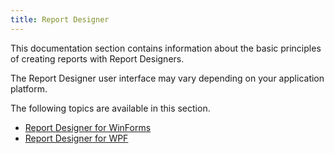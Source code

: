 ```yaml
---
title: Report Designer
---
```

This documentation section contains information about the basic principles of creating reports with Report Designers.

The Report Designer user interface may vary depending on your application platform.

The following topics are available in this section.
* [Report Designer for WinForms](../../interface-elements-for-desktop/articles/report-designer/report-designer-for-winforms.md)
* [Report Designer for WPF](../../interface-elements-for-desktop/articles/report-designer/report-designer-for-wpf.md)